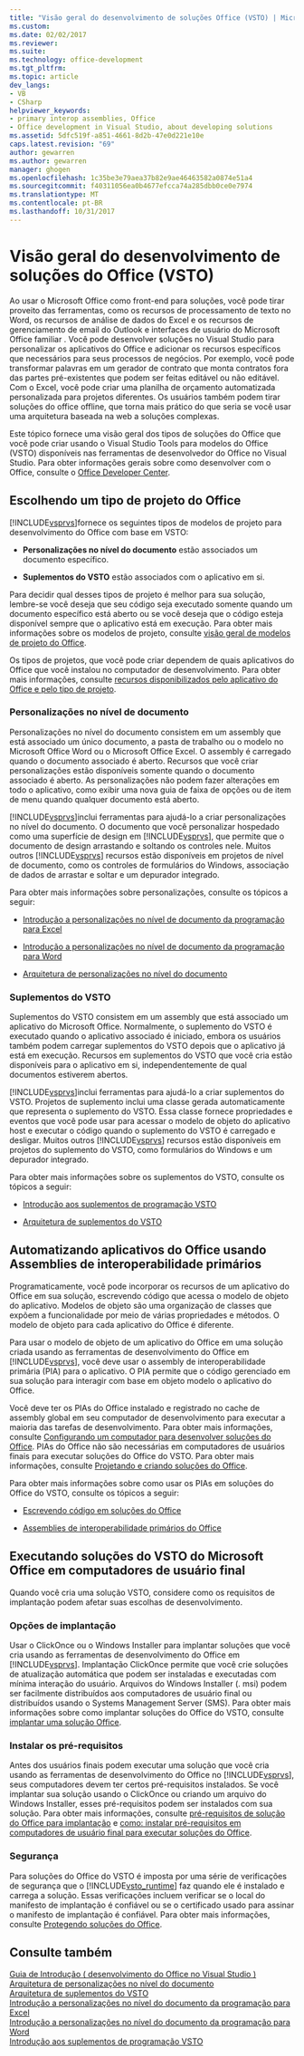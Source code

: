 ```yaml
---
title: "Visão geral do desenvolvimento de soluções Office (VSTO) | Microsoft Docs"
ms.custom: 
ms.date: 02/02/2017
ms.reviewer: 
ms.suite: 
ms.technology: office-development
ms.tgt_pltfrm: 
ms.topic: article
dev_langs:
- VB
- CSharp
helpviewer_keywords:
- primary interop assemblies, Office
- Office development in Visual Studio, about developing solutions
ms.assetid: 5dfc519f-a851-4661-8d2b-47e0d221e10e
caps.latest.revision: "69"
author: gewarren
ms.author: gewarren
manager: ghogen
ms.openlocfilehash: 1c35be3e79aea37b82e9ae46463582a0874e51a4
ms.sourcegitcommit: f40311056ea0b4677efcca74a285dbb0ce0e7974
ms.translationtype: MT
ms.contentlocale: pt-BR
ms.lasthandoff: 10/31/2017
---
```

# <a name="office-solutions-development-overview-vsto"></a>Visão geral do desenvolvimento de soluções do Office (VSTO)
  Ao usar o Microsoft Office como front-end para soluções, você pode tirar proveito das ferramentas, como os recursos de processamento de texto no Word, os recursos de análise de dados do Excel e os recursos de gerenciamento de email do Outlook e interfaces de usuário do Microsoft Office familiar . Você pode desenvolver soluções no Visual Studio para personalizar os aplicativos do Office e adicionar os recursos específicos que necessários para seus processos de negócios. Por exemplo, você pode transformar palavras em um gerador de contrato que monta contratos fora das partes pré-existentes que podem ser feitas editável ou não editável. Com o Excel, você pode criar uma planilha de orçamento automatizada personalizada para projetos diferentes. Os usuários também podem tirar soluções do office offline, que torna mais prático do que seria se você usar uma arquitetura baseada na web a soluções complexas.  
  
 Este tópico fornece uma visão geral dos tipos de soluções do Office que você pode criar usando o Visual Studio Tools para modelos do Office (VSTO) disponíveis nas ferramentas de desenvolvedor do Office no Visual Studio. Para obter informações gerais sobre como desenvolver com o Office, consulte o [Office Developer Center](https://dev.office.com/).  
  
## <a name="choosing-an-office-project-type"></a>Escolhendo um tipo de projeto do Office  
 [!INCLUDE[vsprvs](../sharepoint/includes/vsprvs-md.md)]fornece os seguintes tipos de modelos de projeto para desenvolvimento do Office com base em VSTO:  
  
-   **Personalizações no nível do documento** estão associados um documento específico.  
  
-   **Suplementos do VSTO** estão associados com o aplicativo em si.  
  
 Para decidir qual desses tipos de projeto é melhor para sua solução, lembre-se você deseja que seu código seja executado somente quando um documento específico está aberto ou se você deseja que o código esteja disponível sempre que o aplicativo está em execução. Para obter mais informações sobre os modelos de projeto, consulte [visão geral de modelos de projeto do Office](../vsto/office-project-templates-overview.md).  
  
 Os tipos de projetos, que você pode criar dependem de quais aplicativos do Office que você instalou no computador de desenvolvimento. Para obter mais informações, consulte [recursos disponibilizados pelo aplicativo do Office e pelo tipo de projeto](../vsto/features-available-by-office-application-and-project-type.md).  
  
### <a name="document-level-customizations"></a>Personalizações no nível de documento  
 Personalizações no nível do documento consistem em um assembly que está associado um único documento, a pasta de trabalho ou o modelo no Microsoft Office Word ou o Microsoft Office Excel. O assembly é carregado quando o documento associado é aberto. Recursos que você criar personalizações estão disponíveis somente quando o documento associado é aberto. As personalizações não podem fazer alterações em todo o aplicativo, como exibir uma nova guia de faixa de opções ou de item de menu quando qualquer documento está aberto.  
  
 [!INCLUDE[vsprvs](../sharepoint/includes/vsprvs-md.md)]inclui ferramentas para ajudá-lo a criar personalizações no nível do documento. O documento que você personalizar hospedado como uma superfície de design em [!INCLUDE[vsprvs](../sharepoint/includes/vsprvs-md.md)], que permite que o documento de design arrastando e soltando os controles nele. Muitos outros [!INCLUDE[vsprvs](../sharepoint/includes/vsprvs-md.md)] recursos estão disponíveis em projetos de nível de documento, como os controles de formulários do Windows, associação de dados de arrastar e soltar e um depurador integrado.  
  
 Para obter mais informações sobre personalizações, consulte os tópicos a seguir:  
  
-   [Introdução a personalizações no nível de documento da programação para Excel](../vsto/getting-started-programming-document-level-customizations-for-excel.md)  
  
-   [Introdução a personalizações no nível de documento da programação para Word](../vsto/getting-started-programming-document-level-customizations-for-word.md)  
  
-   [Arquitetura de personalizações no nível do documento](../vsto/architecture-of-document-level-customizations.md)  
  
### <a name="vsto-add-ins"></a>Suplementos do VSTO  
 Suplementos do VSTO consistem em um assembly que está associado um aplicativo do Microsoft Office. Normalmente, o suplemento do VSTO é executado quando o aplicativo associado é iniciado, embora os usuários também podem carregar suplementos do VSTO depois que o aplicativo já está em execução. Recursos em suplementos do VSTO que você cria estão disponíveis para o aplicativo em si, independentemente de qual documentos estiverem abertos.  
  
 [!INCLUDE[vsprvs](../sharepoint/includes/vsprvs-md.md)]inclui ferramentas para ajudá-lo a criar suplementos do VSTO. Projetos de suplemento inclui uma classe gerada automaticamente que representa o suplemento do VSTO. Essa classe fornece propriedades e eventos que você pode usar para acessar o modelo de objeto do aplicativo host e executar o código quando o suplemento do VSTO é carregado e desligar. Muitos outros [!INCLUDE[vsprvs](../sharepoint/includes/vsprvs-md.md)] recursos estão disponíveis em projetos do suplemento do VSTO, como formulários do Windows e um depurador integrado.  
  
 Para obter mais informações sobre os suplementos do VSTO, consulte os tópicos a seguir:  
  
-   [Introdução aos suplementos de programação VSTO](../vsto/getting-started-programming-vsto-add-ins.md)  
  
-   [Arquitetura de suplementos do VSTO](../vsto/architecture-of-vsto-add-ins.md)  
  
## <a name="automating-office-applications-by-using-primary-interop-assemblies"></a>Automatizando aplicativos do Office usando Assemblies de interoperabilidade primários  
 Programaticamente, você pode incorporar os recursos de um aplicativo do Office em sua solução, escrevendo código que acessa o modelo de objeto do aplicativo. Modelos de objeto são uma organização de classes que expõem a funcionalidade por meio de várias propriedades e métodos. O modelo de objeto para cada aplicativo do Office é diferente.  
  
 Para usar o modelo de objeto de um aplicativo do Office em uma solução criada usando as ferramentas de desenvolvimento do Office em [!INCLUDE[vsprvs](../sharepoint/includes/vsprvs-md.md)], você deve usar o assembly de interoperabilidade primária (PIA) para o aplicativo. O PIA permite que o código gerenciado em sua solução para interagir com base em objeto modelo o aplicativo do Office.  
  
 Você deve ter os PIAs do Office instalado e registrado no cache de assembly global em seu computador de desenvolvimento para executar a maioria das tarefas de desenvolvimento. Para obter mais informações, consulte [Configurando um computador para desenvolver soluções do Office](../vsto/configuring-a-computer-to-develop-office-solutions.md). PIAs do Office não são necessárias em computadores de usuários finais para executar soluções do Office do VSTO. Para obter mais informações, consulte [Projetando e criando soluções do Office](../vsto/designing-and-creating-office-solutions.md).  
  
 Para obter mais informações sobre como usar os PIAs em soluções do Office do VSTO, consulte os tópicos a seguir:  
  
-   [Escrevendo código em soluções do Office](../vsto/writing-code-in-office-solutions.md)  
  
-   [Assemblies de interoperabilidade primários do Office](../vsto/office-primary-interop-assemblies.md)  
  
## <a name="running-microsoft-vsto-office-solutions-on-end-user-computers"></a>Executando soluções do VSTO do Microsoft Office em computadores de usuário final  
 Quando você cria uma solução VSTO, considere como os requisitos de implantação podem afetar suas escolhas de desenvolvimento.  
  
### <a name="deployment-options"></a>Opções de implantação  
 Usar o ClickOnce ou o Windows Installer para implantar soluções que você cria usando as ferramentas de desenvolvimento do Office em [!INCLUDE[vsprvs](../sharepoint/includes/vsprvs-md.md)]. Implantação ClickOnce permite que você crie soluções de atualização automática que podem ser instaladas e executadas com mínima interação do usuário. Arquivos do Windows Installer (. msi) podem ser facilmente distribuídos aos computadores de usuário final ou distribuídos usando o Systems Management Server (SMS). Para obter mais informações sobre como implantar soluções do Office do VSTO, consulte [implantar uma solução Office](../vsto/deploying-an-office-solution.md).  
  
### <a name="installing-prerequisites"></a>Instalar os pré-requisitos  
 Antes dos usuários finais podem executar uma solução que você cria usando as ferramentas de desenvolvimento do Office no [!INCLUDE[vsprvs](../sharepoint/includes/vsprvs-md.md)], seus computadores devem ter certos pré-requisitos instalados. Se você implantar sua solução usando o ClickOnce ou criando um arquivo do Windows Installer, esses pré-requisitos podem ser instalados com sua solução. Para obter mais informações, consulte [pré-requisitos de solução do Office para implantação](http://msdn.microsoft.com/en-us/9f672809-43a3-40a1-9057-397ce3b5126e) e [como: instalar pré-requisitos em computadores de usuário final para executar soluções do Office](http://msdn.microsoft.com/en-us/74dd2c52-838f-4abf-b2b4-4d7b0c2a0a98).  
  
### <a name="security"></a>Segurança  
 Para soluções do Office do VSTO é imposta por uma série de verificações de segurança que o [!INCLUDE[vsto_runtime](../vsto/includes/vsto-runtime-md.md)] faz quando ele é instalado e carrega a solução. Essas verificações incluem verificar se o local do manifesto de implantação é confiável ou se o certificado usado para assinar o manifesto de implantação é confiável. Para obter mais informações, consulte [Protegendo soluções do Office](../vsto/securing-office-solutions.md).  
  
## <a name="see-also"></a>Consulte também  
 [Guia de Introdução &#40; desenvolvimento do Office no Visual Studio &#41;](../vsto/getting-started-office-development-in-visual-studio.md)   
 [Arquitetura de personalizações no nível do documento](../vsto/architecture-of-document-level-customizations.md)   
 [Arquitetura de suplementos do VSTO](../vsto/architecture-of-vsto-add-ins.md)   
 [Introdução a personalizações no nível do documento da programação para Excel](../vsto/getting-started-programming-document-level-customizations-for-excel.md)   
 [Introdução a personalizações no nível do documento da programação para Word](../vsto/getting-started-programming-document-level-customizations-for-word.md)   
 [Introdução aos suplementos de programação VSTO](../vsto/getting-started-programming-vsto-add-ins.md)  
  
  
